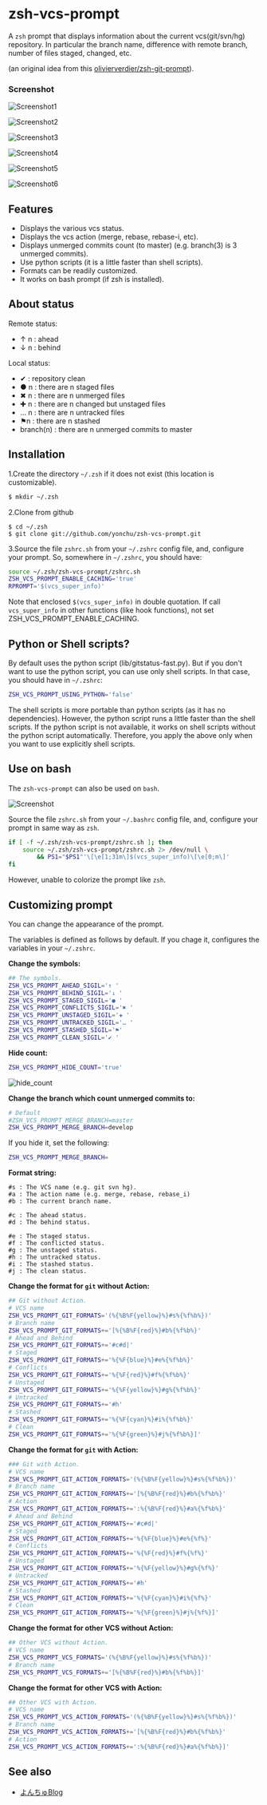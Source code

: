 zsh-vcs-prompt
======================

A ``zsh`` prompt that displays information about the current vcs(git/svn/hg) repository.
In particular the branch name, difference with remote branch, number of files staged, changed, etc.

(an original idea from this [olivierverdier/zsh-git-prompt](https://github.com/olivierverdier/zsh-git-prompt)).

### Screenshot

![Screenshot1](https://raw.github.com/yonchu/zsh-vcs-prompt/master/img/sample01.png)

![Screenshot2](https://raw.github.com/yonchu/zsh-vcs-prompt/master/img/sample02.png)

![Screenshot3](https://raw.github.com/yonchu/zsh-vcs-prompt/master/img/sample03.png)

![Screenshot4](https://raw.github.com/yonchu/zsh-vcs-prompt/master/img/sample04.png)

![Screenshot5](https://raw.github.com/yonchu/zsh-vcs-prompt/master/img/sample05.png)

![Screenshot6](https://raw.github.com/yonchu/zsh-vcs-prompt/master/img/sample06.png)

## Features

 - Displays the various vcs status.
 - Displays the vcs action (merge, rebase, rebase-i, etc).
 - Displays unmerged commits count (to master) (e.g. branch(3) is 3 unmerged commits).
 - Use python scripts (it is a little faster than shell scripts).
 - Formats can be readily customized.
 - It works on bash prompt (if zsh is installed).

## About status

Remote status:

- ↑ n : ahead
- ↓ n : behind

Local status:

- ✔  :  repository clean
- ● n : there are n staged files
- ✖ n : there are n unmerged files
- ✚ n : there are n changed but unstaged files
- … n : there are n untracked files
- ⚑n  : there are n stashed
- branch(n) : there are n unmerged commits to master

Installation
---------------

1.Create the directory ``~/.zsh`` if it does not exist (this location is customizable).

```bash
$ mkdir ~/.zsh
```

2.Clone from github

```console
$ cd ~/.zsh
$ git clone git://github.com/yonchu/zsh-vcs-prompt.git
```

3.Source the file ``zshrc.sh`` from your ``~/.zshrc`` config file, and, configure your prompt. So, somewhere in ``~/.zshrc``, you should have:

```bash
source ~/.zsh/zsh-vcs-prompt/zshrc.sh
ZSH_VCS_PROMPT_ENABLE_CACHING='true'
RPROMPT='$(vcs_super_info)'
```

Note that enclosed ``$(vcs_super_info)`` in double quotation. If call ``vcs_super_info`` in other functions (like hook functions), not set ZSH_VCS_PROMPT_ENABLE_CACHING.


## Python or Shell scripts?

By default uses the python script (lib/gitstatus-fast.py). But if you don't want to use the python script, you can use only shell scripts.
In that case, you should have in ```~/.zshrc```:

```bash
ZSH_VCS_PROMPT_USING_PYTHON='false'
```

The shell scripts is more portable than python scripts (as it has no dependencies).
However, the python script runs a little faster than the shell scripts.
If the python script is not available, it works on shell scripts without the python script automatically.
Therefore, you apply the above only when you want to use explicitly shell scripts.

## Use on bash

The ``zsh-vcs-prompt`` can also be used on ``bash``.

![Screenshot](https://raw.github.com/yonchu/zsh-vcs-prompt/master/img/sample01_bash.png)

Source the file ``zshrc.sh`` from your ``~/.bashrc`` config file, and, configure your prompt in same way as ``zsh``.

```bash
if [ -f ~/.zsh/zsh-vcs-prompt/zshrc.sh ]; then
    source ~/.zsh/zsh-vcs-prompt/zshrc.sh 2> /dev/null \
        && PS1="$PS1"'\[\e[1;31m\]$(vcs_super_info)\[\e[0;m\]'
fi
```

However, unable to colorize the prompt like ``zsh``.

## Customizing prompt

You can change the appearance of the prompt.

The variables is defined as follows by default.
If you chage it, configures the variables in your ``~/.zshrc``.


**Change the symbols:**

```bash
## The symbols.
ZSH_VCS_PROMPT_AHEAD_SIGIL='↑ '
ZSH_VCS_PROMPT_BEHIND_SIGIL='↓ '
ZSH_VCS_PROMPT_STAGED_SIGIL='● '
ZSH_VCS_PROMPT_CONFLICTS_SIGIL='✖ '
ZSH_VCS_PROMPT_UNSTAGED_SIGIL='✚ '
ZSH_VCS_PROMPT_UNTRACKED_SIGIL='… '
ZSH_VCS_PROMPT_STASHED_SIGIL='⚑'
ZSH_VCS_PROMPT_CLEAN_SIGIL='✔ '
```

**Hide count:**

```bash
ZSH_VCS_PROMPT_HIDE_COUNT='true'
```

![hide_count](https://raw.github.com/yonchu/zsh-vcs-prompt/master/img/sample_hide_count.png)

**Change the branch which count unmerged commits to:**

```bash
# Default
#ZSH_VCS_PROMPT_MERGE_BRANCH=master
ZSH_VCS_PROMPT_MERGE_BRANCH=develop
```

If you hide it, set the following:

```bash
ZSH_VCS_PROMPT_MERGE_BRANCH=
```

**Format string:**

```
#s : The VCS name (e.g. git svn hg).
#a : The action name (e.g. merge, rebase, rebase_i)
#b : The current branch name.

#c : The ahead status.
#d : The behind status.

#e : The staged status.
#f : The conflicted status.
#g : The unstaged status.
#h : The untracked status.
#i : The stashed status.
#j : The clean status.
```

**Change the format for ``git`` without Action:**

```bash
## Git without Action.
# VCS name
ZSH_VCS_PROMPT_GIT_FORMATS='(%{%B%F{yellow}%}#s%{%f%b%})'
# Branch name
ZSH_VCS_PROMPT_GIT_FORMATS+='[%{%B%F{red}%}#b%{%f%b%}'
# Ahead and Behind
ZSH_VCS_PROMPT_GIT_FORMATS+='#c#d|'
# Staged
ZSH_VCS_PROMPT_GIT_FORMATS+='%{%F{blue}%}#e%{%f%b%}'
# Conflicts
ZSH_VCS_PROMPT_GIT_FORMATS+='%{%F{red}%}#f%{%f%b%}'
# Unstaged
ZSH_VCS_PROMPT_GIT_FORMATS+='%{%F{yellow}%}#g%{%f%b%}'
# Untracked
ZSH_VCS_PROMPT_GIT_FORMATS+='#h'
# Stashed
ZSH_VCS_PROMPT_GIT_FORMATS+='%{%F{cyan}%}#i%{%f%b%}'
# Clean
ZSH_VCS_PROMPT_GIT_FORMATS+='%{%F{green}%}#j%{%f%b%}]'
```

**Change the format for ``git`` with Action:**

```bash
### Git with Action.
# VCS name
ZSH_VCS_PROMPT_GIT_ACTION_FORMATS='(%{%B%F{yellow}%}#s%{%f%b%})'
# Branch name
ZSH_VCS_PROMPT_GIT_ACTION_FORMATS+='[%{%B%F{red}%}#b%{%f%b%}'
# Action
ZSH_VCS_PROMPT_GIT_ACTION_FORMATS+=':%{%B%F{red}%}#a%{%f%b%}'
# Ahead and Behind
ZSH_VCS_PROMPT_GIT_ACTION_FORMATS+='#c#d|'
# Staged
ZSH_VCS_PROMPT_GIT_ACTION_FORMATS+='%{%F{blue}%}#e%{%f%}'
# Conflicts
ZSH_VCS_PROMPT_GIT_ACTION_FORMATS+='%{%F{red}%}#f%{%f%}'
# Unstaged
ZSH_VCS_PROMPT_GIT_ACTION_FORMATS+='%{%F{yellow}%}#g%{%f%}'
# Untracked
ZSH_VCS_PROMPT_GIT_ACTION_FORMATS+='#h'
# Stashed
ZSH_VCS_PROMPT_GIT_ACTION_FORMATS+='%{%F{cyan}%}#i%{%f%}'
# Clean
ZSH_VCS_PROMPT_GIT_ACTION_FORMATS+='%{%F{green}%}#j%{%f%}]'
```

**Change the format for other VCS without Action:**

```bash
## Other VCS without Action.
# VCS name
ZSH_VCS_PROMPT_VCS_FORMATS='(%{%B%F{yellow}%}#s%{%f%b%})'
# Branch name
ZSH_VCS_PROMPT_VCS_FORMATS+='[%{%B%F{red}%}#b%{%f%b%}]'
```

**Change the format for other VCS with Action:**

```bash
## Other VCS with Action.
# VCS name
ZSH_VCS_PROMPT_VCS_ACTION_FORMATS='(%{%B%F{yellow}%}#s%{%f%b%})'
# Branch name
ZSH_VCS_PROMPT_VCS_ACTION_FORMATS+='[%{%B%F{red}%}#b%{%f%b%}'
# Action
ZSH_VCS_PROMPT_VCS_ACTION_FORMATS+=':%{%B%F{red}%}#a%{%f%b%}]'
```

See also
---------------

* [よんちゅBlog](http://yonchu.hatenablog.com/)
